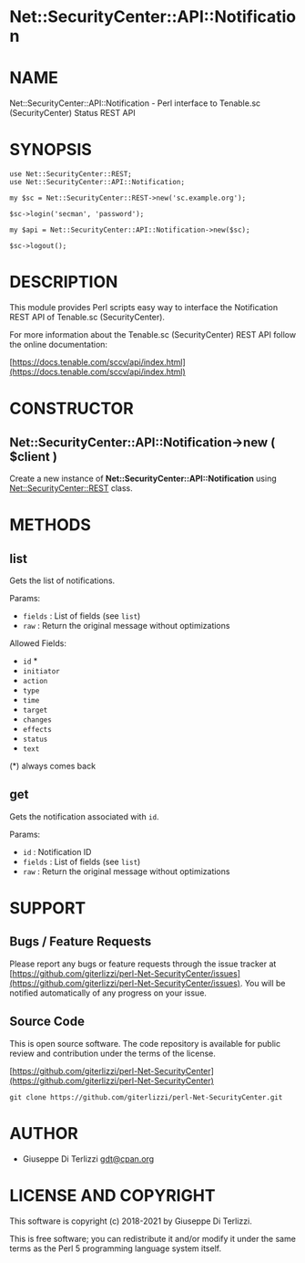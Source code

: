 # Net::SecurityCenter::API::Notification
# NAME

Net::SecurityCenter::API::Notification - Perl interface to Tenable.sc (SecurityCenter) Status REST API

# SYNOPSIS

    use Net::SecurityCenter::REST;
    use Net::SecurityCenter::API::Notification;

    my $sc = Net::SecurityCenter::REST->new('sc.example.org');

    $sc->login('secman', 'password');

    my $api = Net::SecurityCenter::API::Notification->new($sc);

    $sc->logout();

# DESCRIPTION

This module provides Perl scripts easy way to interface the Notification REST API of Tenable.sc
(SecurityCenter).

For more information about the Tenable.sc (SecurityCenter) REST API follow the online documentation:

[https://docs.tenable.com/sccv/api/index.html](https://docs.tenable.com/sccv/api/index.html)

# CONSTRUCTOR

## Net::SecurityCenter::API::Notification->new ( $client )

Create a new instance of **Net::SecurityCenter::API::Notification** using [Net::SecurityCenter::REST](https://metacpan.org/pod/Net%3A%3ASecurityCenter%3A%3AREST) class.

# METHODS

## list

Gets the list of notifications.

Params:

- `fields` : List of fields (see `list`)
- `raw` : Return the original message without optimizations

Allowed Fields:

- `id` \*
- `initiator`
- `action`
- `type`
- `time`
- `target`
- `changes`
- `effects`
- `status`
- `text`

(\*) always comes back

## get

Gets the notification associated with `id`.

Params:

- `id` : Notification ID
- `fields` : List of fields (see `list`)
- `raw` : Return the original message without optimizations

# SUPPORT

## Bugs / Feature Requests

Please report any bugs or feature requests through the issue tracker
at [https://github.com/giterlizzi/perl-Net-SecurityCenter/issues](https://github.com/giterlizzi/perl-Net-SecurityCenter/issues).
You will be notified automatically of any progress on your issue.

## Source Code

This is open source software.  The code repository is available for
public review and contribution under the terms of the license.

[https://github.com/giterlizzi/perl-Net-SecurityCenter](https://github.com/giterlizzi/perl-Net-SecurityCenter)

    git clone https://github.com/giterlizzi/perl-Net-SecurityCenter.git

# AUTHOR

- Giuseppe Di Terlizzi <gdt@cpan.org>

# LICENSE AND COPYRIGHT

This software is copyright (c) 2018-2021 by Giuseppe Di Terlizzi.

This is free software; you can redistribute it and/or modify it under
the same terms as the Perl 5 programming language system itself.
